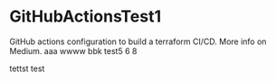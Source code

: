 # GitHubActionsTest1
GitHub actions configuration to build a terraform CI/CD. More info on Medium. 
aaa
wwww
bbk
test5
6
8

tettst
test